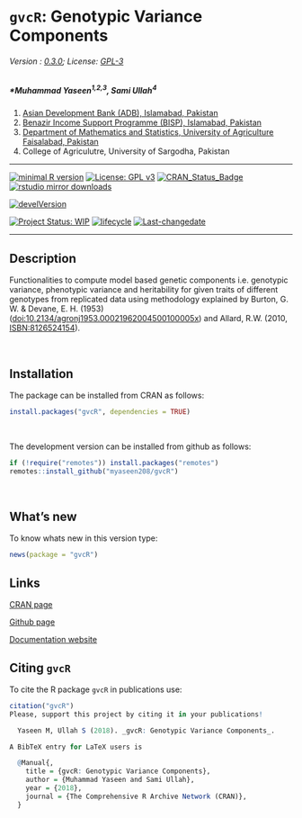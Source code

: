 
# `gvcR`: Genotypic Variance Components

###### Version : [0.3.0](https://myaseen208.com/gvcR/); License: [GPL-3](https://www.r-project.org/Licenses/)

##### \*Muhammad Yaseen<sup>1,2,3</sup>, Sami Ullah<sup>4</sup>

1.  [Asian Development Bank (ADB), Islamabad,
    Pakistan](https://myaseen208.com/)
2.  [Benazir Income Support Programme (BISP), Islamabad,
    Pakistan](https://myaseen208.com/)
3.  [Department of Mathematics and Statistics, University of Agriculture
    Faisalabad, Pakistan](https://myaseen208.com/)
4.  College of Agriculutre, University of Sargodha, Pakistan

------------------------------------------------------------------------

[![minimal R
version](https://img.shields.io/badge/R%3E%3D-2.10.0-6666ff.svg)](https://cran.r-project.org/)
[![License: GPL
v3](https://img.shields.io/badge/License-GPL%20v3-blue.svg)](https://www.gnu.org/licenses/gpl-3.0)
[![CRAN_Status_Badge](https://www.r-pkg.org/badges/version-last-release/gvcR)](https://cran.r-project.org/package=gvcR)
[![rstudio mirror
downloads](https://cranlogs.r-pkg.org/badges/grand-total/gvcR?color=green)](https://CRAN.R-project.org/package=gvcR)
<!-- [![packageversion](https://img.shields.io/badge/Package%20version-0.2.3.3-orange.svg)](https://github.com/myaseen208/gvcR) -->

[![develVersion](https://img.shields.io/badge/devel%20version-0.3.0-orange.svg)](https://github.com/myaseen208/gvcR)

<!-- [![GitHub Download Count](https://github-basic-badges.herokuapp.com/downloads/myaseen208/gvcR/total.svg)] -->

[![Project Status:
WIP](https://www.repostatus.org/badges/latest/inactive.svg)](https://www.repostatus.org/#inactive)
[![lifecycle](https://img.shields.io/badge/lifecycle-stable-brightgreen.svg)](https://lifecycle.r-lib.org/articles/stages.html#stable)
[![Last-changedate](https://img.shields.io/badge/last%20change-2024--09--14-yellowgreen.svg)](https://github.com/myaseen208/gvcR)

------------------------------------------------------------------------

## Description

Functionalities to compute model based genetic components i.e. genotypic
variance, phenotypic variance and heritability for given traits of
different genotypes from replicated data using methodology explained by
Burton, G. W. & Devane, E. H. (1953)
([doi:10.2134/agronj1953.00021962004500100005x](https://doi.org/10.2134/agronj1953.00021962004500100005x))
and Allard, R.W. (2010, <ISBN:8126524154>).

   

## Installation

The package can be installed from CRAN as follows:

``` r
install.packages("gvcR", dependencies = TRUE)
```

 

The development version can be installed from github as follows:

``` r
if (!require("remotes")) install.packages("remotes")
remotes::install_github("myaseen208/gvcR")
```

   

## What’s new

To know whats new in this version type:

``` r
news(package = "gvcR")
```

## Links

[CRAN page](https://cran.r-project.org/package=gvcR)

[Github page](https://github.com/myaseen208/gvcR)

[Documentation website](https://myaseen208.com/gvcR/)

## Citing `gvcR`

To cite the R package `gvcR` in publications use:

``` r
citation("gvcR")
Please, support this project by citing it in your publications!

  Yaseen M, Ullah S (2018). _gvcR: Genotypic Variance Components_.

A BibTeX entry for LaTeX users is

  @Manual{,
    title = {gvcR: Genotypic Variance Components},
    author = {Muhammad Yaseen and Sami Ullah},
    year = {2018},
    journal = {The Comprehensive R Archive Network (CRAN)},
  }
```
